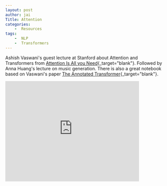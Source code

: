 ```yaml
---
layout: post
author: jai
Title: Attention
categories: 
    -  Resources
tags:
    -  NLP
    -  Transformers
---
```


Ashish Vaswani's guest lecture at Stanford about Attention and Transformers from [Attention Is All you Need](https://arxiv.org/abs/1706.03762){_target="blank"}. Followed by Anna Huang's lecture on music generation. There is also a great notebook based on Vaswani's paper [The Annotated Transformer](http://nlp.seas.harvard.edu/2018/04/03/attention.html){_target="blank"}.

<div class="video-container">
    <iframe width="420" height="315" src="https://www.youtube.com/embed/5vcj8kSwBCY" frameborder="0" allow="accelerometer; clipboard-write; encrypted-media; gyroscope; picture-in-picture" allowfullscreen></iframe>
</div>
